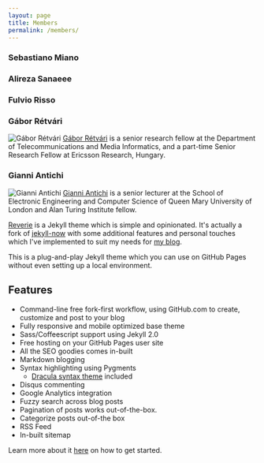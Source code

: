 ```yaml
---
layout: page
title: Members
permalink: /members/
---
```



### Sebastiano Miano 


### Alireza Sanaeee

### Fulvio Risso

### Gábor Rétvári
![Gábor Rétvári](http://lendulet.tmit.bme.hu/~retvari/retvari.portre.png)
[Gábor Rétvári](http://lendulet.tmit.bme.hu/~retvari/) is a senior research fellow at the Department of Telecommunications and Media Informatics, and a part-time Senior Research Fellow at Ericsson Research, Hungary. 

### Gianni Antichi 
![Gianni Antichi](https://gianniantichi.github.io/img/gianni.png)
[Gianni Antichi](https://gianniantichi.github.io/) is a senior lecturer at the School of Electronic Engineering and Computer Science of Queen Mary University of London and Alan Turing Institute fellow.

[Reverie](https://github.com/amitmerchant1990/reverie) is a Jekyll theme which is simple and opinionated. It's actually a fork of [jekyll-now](https://github.com/barryclark/jekyll-now) with some additional features and personal touches which I've implemented to suit my needs for [my blog](https://www.amitmerchant.com).

This is a plug-and-play Jekyll theme which you can use on GitHub Pages without even setting up a local environment.

## Features

- Command-line free fork-first workflow, using GitHub.com to create, customize and post to your blog
- Fully responsive and mobile optimized base theme
- Sass/Coffeescript support using Jekyll 2.0
- Free hosting on your GitHub Pages user site
- All the SEO goodies comes in-built
- Markdown blogging
- Syntax highlighting using Pygments
    - [Dracula syntax theme](https://draculatheme.com/) included
- Disqus commenting
- Google Analytics integration
- Fuzzy search across blog posts
- Pagination of posts works out-of-the-box.
- Categorize posts out-of-the box
- RSS Feed
- In-built sitemap

Learn more about it [here](https://github.com/amitmerchant1990/reverie) on how to get started.
